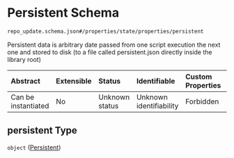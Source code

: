 # Persistent Schema

```txt
repo_update.schema.json#/properties/state/properties/persistent
```

Persistent data is arbitrary date passed from one script execution the next one and stored to disk (to a file called persistent.json directly inside the library root)

| Abstract            | Extensible | Status         | Identifiable            | Custom Properties | Additional Properties | Access Restrictions | Defined In                                                                           |
| :------------------ | :--------- | :------------- | :---------------------- | :---------------- | :-------------------- | :------------------ | :----------------------------------------------------------------------------------- |
| Can be instantiated | No         | Unknown status | Unknown identifiability | Forbidden         | Allowed               | none                | [repo-update.schema.json*](docs/repo-update.schema.json "open original schema") |

## persistent Type

`object` ([Persistent](repo-update-properties-state-properties-persistent.md))
